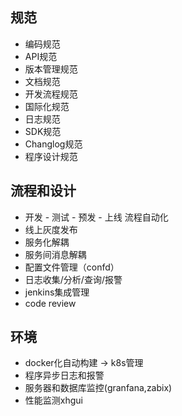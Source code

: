 ## 规范
* 编码规范
* API规范
* 版本管理规范
* 文档规范
* 开发流程规范
* 国际化规范
* 日志规范
* SDK规范
* Changlog规范
* 程序设计规范

## 流程和设计
* 开发 - 测试 - 预发 - 上线 流程自动化
* 线上灰度发布
* 服务化解耦
* 服务间消息解耦
* 配置文件管理（confd）
* 日志收集/分析/查询/报警
* jenkins集成管理
* code review


## 环境
* docker化自动构建 -> k8s管理
* 程序异步日志和报警
* 服务器和数据库监控(granfana,zabix)
* 性能监测xhgui
